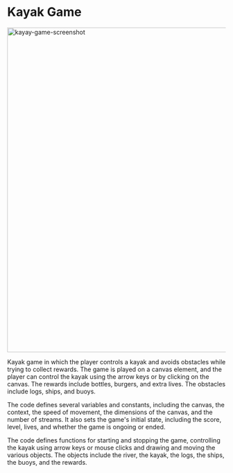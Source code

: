 # Kayak Game
<img width="750" alt="kayay-game-screenshot" src="https://github.com/Bijl1/kayak-game/assets/120613516/87544608-77df-4e2d-a752-14ded4787d4e">

Kayak game in which the player controls a kayak and avoids obstacles while trying to collect rewards. The game is played on a canvas element, and the player can control the kayak using the arrow keys or by clicking on the canvas. The rewards include bottles, burgers, and extra lives. The obstacles include logs, ships, and buoys.

The code defines several variables and constants, including the canvas, the context, the speed of movement, the dimensions of the canvas, and the number of streams. It also sets the game's initial state, including the score, level, lives, and whether the game is ongoing or ended.

The code defines functions for starting and stopping the game, controlling the kayak using arrow keys or mouse clicks and drawing and moving the various objects. The objects include the river, the kayak, the logs, the ships, the buoys, and the rewards.
